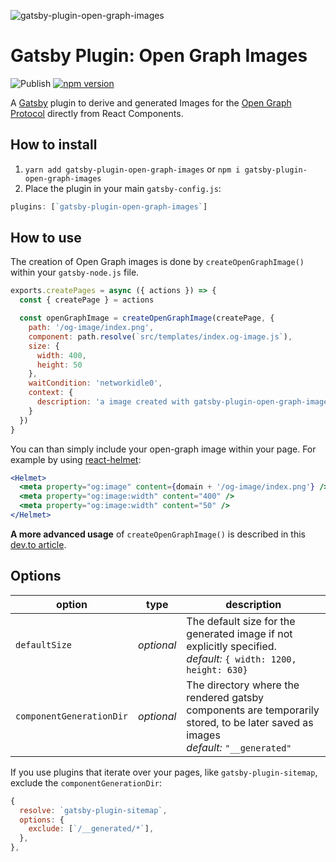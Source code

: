![gatsby-plugin-open-graph-images](./logo.png)

# Gatsby Plugin: Open Graph Images

![Publish](https://github.com/squer-solutions/gatsby-plugin-open-graph-images/workflows/Publish/badge.svg)
[![npm version](http://img.shields.io/npm/v/gatsby-plugin-open-graph-images.svg?style=flat)](https://npmjs.org/package/gatsby-plugin-open-graph-images 'View this project on npm')

A [Gatsby](https://github.com/gatsbyjs/gatsby) plugin to derive and generated
Images for the [Open Graph Protocol](https://ogp.me/) directly from React Components.

## How to install

1.  `yarn add gatsby-plugin-open-graph-images` or `npm i gatsby-plugin-open-graph-images`
2.  Place the plugin in your main `gatsby-config.js`:

```js
plugins: [`gatsby-plugin-open-graph-images`]
```

## How to use

The creation of Open Graph images is done by `createOpenGraphImage()` within your `gatsby-node.js` file.

```js
exports.createPages = async ({ actions }) => {
  const { createPage } = actions

  const openGraphImage = createOpenGraphImage(createPage, {
    path: '/og-image/index.png',
    component: path.resolve(`src/templates/index.og-image.js`),
    size: {
      width: 400,
      height: 50
    },
    waitCondition: 'networkidle0',
    context: {
      description: 'a image created with gatsby-plugin-open-graph-images'
    }
  })
}
```

You can than simply include your open-graph image within your page. For example by using [react-helmet](https://github.com/nfl/react-helmet):

```jsx
<Helmet>
  <meta property="og:image" content={domain + '/og-image/index.png'} />
  <meta property="og:image:width" content="400" />
  <meta property="og:image:width" content="50" />
</Helmet>
```

**A more advanced usage** of `createOpenGraphImage()` is described in this [dev.to article](https://dev.to/duffleit/bridging-the-gap-between-gatsby-and-open-graph-images-52gh).

## Options

| option                   | type       | description                                                                                                                          |
| ------------------------ | ---------- | ------------------------------------------------------------------------------------------------------------------------------------ |
| `defaultSize`            | _optional_ | The default size for the generated image if not explicitly specified.<br>_default:_ `{ width: 1200, height: 630}`                    |
| `componentGenerationDir` | _optional_ | The directory where the rendered gatsby components are temporarily stored, to be later saved as images<br>_default:_ `"__generated"` |

If you use plugins that iterate over your pages, like `gatsby-plugin-sitemap`, exclude the `componentGenerationDir`:

```js
{
  resolve: `gatsby-plugin-sitemap`,
  options: {
    exclude: [`/__generated/*`],
  },
},
```
